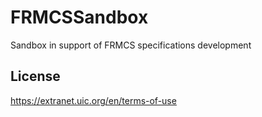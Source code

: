 # FRMCSSandbox

Sandbox in support of FRMCS specifications development

## License

https://extranet.uic.org/en/terms-of-use

